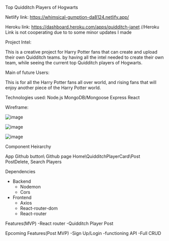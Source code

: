 Top Quidditch Players of Hogwarts

Netlify link: https://whimsical-gumption-da8124.netlify.app/

Heroku link: https://dashboard.heroku.com/apps/quidditch-janet 
//Heroku Link is not cooperating due to to some minor updates I made

Project Intel:

This is a creative project for Harry Potter fans that can create and upload their own Quidditch teams. 
by having all the intel needed to create their own team, while seeing the current top Quidditch players of Hogwarts.

Main of future Users:

This is for all the Harry Potter fans all over world, and rising fans that will enjoy another piece of the Harry Potter world.

Technologies used:
            Node.js
            MongoDB/Mongoose
            Express
            React
            
            
Wireframe:

![image](https://user-images.githubusercontent.com/97927901/165636299-17f6ba13-fb46-4a2a-bb76-6ca519bdd1b8.png)

![image](https://user-images.githubusercontent.com/97927901/165636822-ac850c1e-fd17-4ac5-b62f-705598523cbe.png)

![image](https://user-images.githubusercontent.com/97927901/165636918-d5ca5c0a-2f8b-4d18-8974-c180537cb357.png)

Component Heirarchy

App
Github button\\ Github page
Home\\QuidditchPlayerCard\\Post
PostDelete, Search Players

Dependencies
- Backend
  - Nodemon
  - Cors
- Frontend
  - Axios
  - React-router-dom
  - React-router

Features(MVP)
-React router
-Quidditch Player Post

Epcoming Features(Post MVP)
-Sign Up/Login
-functioning API
-Full CRUD










